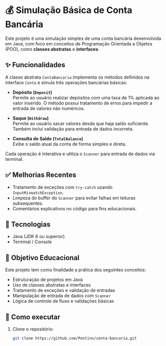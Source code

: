 # 💰 Simulação Básica de Conta Bancária

Este projeto é uma simulação simples de uma conta bancária desenvolvida em Java, com foco em conceitos de Programação Orientada a Objetos (POO), como **classes abstratas** e **interfaces**.

## ✨ Funcionalidades

A classe abstrata `ContaBancaria` implementa os métodos definidos na interface `Conta` e simula três operações bancárias básicas:

- **Depósito (`Deposit`)**  
  Permite ao usuário realizar depósitos com uma taxa de 1% aplicada ao valor inserido. O método possui tratamento de erros para impedir a entrada de valores não numéricos.

- **Saque (`Withdraw`)**  
  Permite ao usuário sacar valores desde que haja saldo suficiente. Também inclui validação para entrada de dados incorreta.

- **Consulta de Saldo (`TotalBalance`)**  
  Exibe o saldo atual da conta de forma simples e direta.

Cada operação é interativa e utiliza o `Scanner` para entrada de dados via terminal.

## ✅ Melhorias Recentes

- Tratamento de exceções com `try-catch` usando `InputMismatchException`.
- Limpeza do buffer do `Scanner` para evitar falhas em leituras subsequentes.
- Comentários explicativos no código para fins educacionais.

## 🔧 Tecnologias

- Java (JDK 8 ou superior)
- Terminal / Console

## 🧪 Objetivo Educacional

Este projeto tem como finalidade a prática dos seguintes conceitos:

- Estruturação de projetos em Java
- Uso de classes abstratas e interfaces
- Tratamento de exceções e validação de entradas
- Manipulação de entrada de dados com `Scanner`
- Lógica de controle de fluxo e validações básicas

## 🚀 Como executar

1. Clone o repositório:
   ```bash
   git clone https://github.com/Pontinn/conta-bancaria.git
